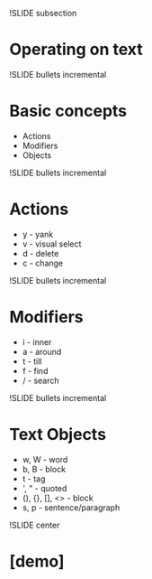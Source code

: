!SLIDE subsection

# Operating on text #

!SLIDE bullets incremental

# Basic concepts #

* Actions
* Modifiers
* Objects

!SLIDE bullets incremental

# Actions

* y - yank
* v - visual select
* d - delete
* c - change

!SLIDE bullets incremental

# Modifiers

* i - inner
* a - around
* t - till
* f - find
* / - search

!SLIDE bullets incremental

# Text Objects

* w, W - word
* b, B - block
* t - tag
* ', " - quoted
* (), {}, [], &lt;&gt; - block
* s, p - sentence/paragraph

!SLIDE center

# [demo] #
